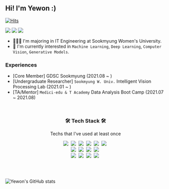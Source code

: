 ## Hi! I'm Yewon :)

[![Hits](https://hits.seeyoufarm.com/api/count/incr/badge.svg?url=https%3A%2F%2Fgithub.com%2Fdolylupec&count_bg=%23ED6DA3&title_bg=%2386757E&icon=github.svg&icon_color=%23E1DEDE&title=hits&edge_flat=false)](https://hits.seeyoufarm.com)



<p>
  
  <a href="mailto:dolylupec@gmail.com" target="_blank"><img src="https://img.shields.io/badge/dolylupec@gmail.com-EA4335?style=flat-square&logo=Gmail&logoColor=white"/></a>
  <a href="https://www.linkedin.com/in/yewon-kang-012934209/" target="_blank"><img src="https://img.shields.io/badge/LinkedIn-0A66C2?style=flat-square&logo=Linkedin&logoColor=white"/></a>
  <a href="https://www.instagram.com/dolylupec/" target="_blank"><img src="https://img.shields.io/badge/Instagram-E4405F?style=flat-square&logo=Instagram&logoColor=white"/></a>
 
</p>

<p> 
  
- 👩🏻‍🎓 I'm majoring in IT Engineering at Sookmyung Women's University.
- 🌱 I'm currently interested in `Machine Learning`, `Deep Learning`, `Computer Vision`, `Generative Models`.
</p>

### Experiences
- [Core Member] GDSC Sookmyung (2021.08 ~ )
- [Undergraduate Researcher] `Sookmyung W. Univ.` Intelligent Vision Processing Lab (2021.01 ~ )
- [TA/Mentor] `Medici-edu & T Academy` Data Analysis Boot Camp (2021.07 ~ 2021.08)

<br>

<h3 align="center">🛠 Tech Stack 🛠</h3>

<p align="center"> Techs that I've used at least once </p>

<p align="center">
  <img src="https://img.shields.io/badge/Python-3766AB?style=flat-square&logo=Python&logoColor=white"/></a>&nbsp 
  <img src="https://img.shields.io/badge/C++-00599C?style=flat-square&logo=C%2B%2B&logoColor=white"/></a>&nbsp 
  <img src="https://img.shields.io/badge/C-A8B9CC?style=flat-square&logo=C&logoColor=white"/></a>&nbsp 
  <img src="https://img.shields.io/badge/Javascript-ffb13b?style=flat-square&logo=javascript&logoColor=white"/></a>&nbsp 
  <img src="https://img.shields.io/badge/HTML5-E34F26?style=flat-square&logo=HTML5&logoColor=white"/></a>&nbsp
  <img src="https://img.shields.io/badge/css-1572B6?style=flat-square&logo=css3&logoColor=white"/></a>&nbsp 
  <br>
  <img src="https://img.shields.io/badge/OpenCV-5C3EE8?style=flat-square&logo=OpenCV&amp;logoColor=white"/></a>&nbsp 
  <img src="https://img.shields.io/badge/TensorFlow-FF6F00?style=flat-square&logo=TensorFlow&amp;logoColor=white"/></a>&nbsp 
  <img src="https://img.shields.io/badge/PyTorch-EE4C2C?style=flat-square&logo=PyTorch&amp;logoColor=white"/></a>&nbsp 
  <img src="https://img.shields.io/badge/Node.js-339933?style=flat-square&logo=Node.js&logoColor=white"/></a>&nbsp
  <br>
  <img src="https://img.shields.io/badge/AWS-333664?style=flat-square&logo=amazon-aws&logoColor=white"/></a>&nbsp 
  <img src="https://img.shields.io/badge/Figma-F24E1E?style=flat-square&logo=Figma&logoColor=white"/></a>&nbsp 
  <img src="https://img.shields.io/badge/Raspberry Pi-A22846?style=flat-square&logo=Raspberry Pi&logoColor=white"/></a>&nbsp 
  <img src="https://img.shields.io/badge/Arduino-00979D?style=flat-square&logo=Arduino&logoColor=white"/></a>&nbsp 
  
  
</p>

<br>
<br>

![Yewon's GitHub stats](https://github-readme-stats.vercel.app/api?username=dolylupec&show_icons=true&theme=material-palenight)
